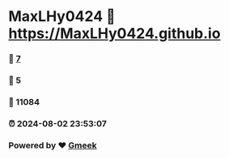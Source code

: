 # MaxLHy0424 :link: https://MaxLHy0424.github.io 
### :page_facing_up: [7](https://MaxLHy0424.github.io/tag.html) 
### :speech_balloon: 5 
### :hibiscus: 11084 
### :alarm_clock: 2024-08-02 23:53:07 
### Powered by :heart: [Gmeek](https://github.com/Meekdai/Gmeek)
